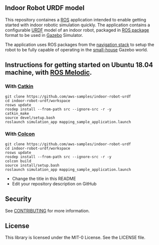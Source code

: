 ## Indoor Robot URDF model

This repository containes a [ROS](https://www.ros.org/) application intended to enable getting started with indoor robotic simulation quickly. The application contains a configurable [URDF](https://wiki.ros.org/urdf) model of an indoor robot, packaged in [ROS package](http://wiki.ros.org/ROS/Tutorials/CreatingPackage) format to be used in [Gazebo](http://gazebosim.org/) Simulator.

The application uses ROS packages from the [navigation stack](http://wiki.ros.org/navigation) to setup the robot to be fully capable of operating in the [small-house](https://github.com/aws-robotics/aws-robomaker-small-house-world) Gazebo world. 

## Instructions for getting started on Ubuntu 18.04 machine, with [ROS Melodic](http://wiki.ros.org/melodic).

### With [Catkin](https://docs.ros.org/en/api/catkin/html/)
```
git clone https://github.com/aws-samples/indoor-robot-urdf
cd indoor-robot-urdf/workspace
rosws update
rosdep install --from-path src --ignore-src -r -y
catkin_make
source devel/setup.bash
roslaunch simulation_app mapping_sample_application.launch 
```

### With [Colcon](https://colcon.readthedocs.io/en/released/user/quick-start.html#build-ros-1-packages)
```
git clone https://github.com/aws-samples/indoor-robot-urdf
cd indoor-robot-urdf/workspace
rosws update
rosdep install --from-path src --ignore-src -r -y
colcon build
source install/setup.bash
roslaunch simulation_app mapping_sample_application.launch 
```


* Change the title in this README
* Edit your repository description on GitHub

## Security

See [CONTRIBUTING](CONTRIBUTING.md#security-issue-notifications) for more information.

## License

This library is licensed under the MIT-0 License. See the LICENSE file.

